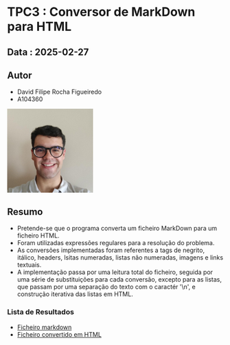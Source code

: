 # TPC3 : Conversor de MarkDown para HTML

## Data : 2025-02-27

## Autor

- David Filipe Rocha Figueiredo
- A104360

<img src="../images/DavidFilipeRochaFigueiredo.png" width="200px" alt="fotoPerfil">

## Resumo

- Pretende-se que o programa converta um ficheiro MarkDown para um ficheiro HTML.
- Foram utilizadas expressões regulares para a resolução do problema.
- As conversões implementadas foram referentes a tags de negrito, itálico,
headers, lsitas numeradas, listas não numeradas, imagens e links textuais.
- A implementação passa por uma leitura total do ficheiro, seguida por uma
série de substituições para cada conversão, excepto para as listas, que passam por
uma separação do texto com o caractér '\n', e construção iterativa das listas em
HTML.

### Lista de Resultados

- [Ficheiro markdown](results/index.md)
- [Ficheiro convertido em HTML](results/index.html)
